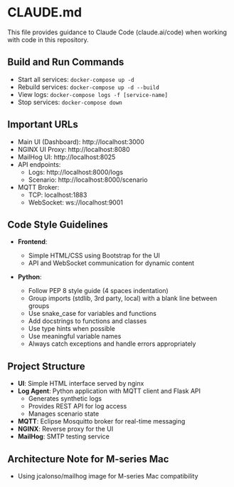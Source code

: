 # CLAUDE.md

This file provides guidance to Claude Code (claude.ai/code) when working with code in this repository.

## Build and Run Commands
- Start all services: `docker-compose up -d`
- Rebuild services: `docker-compose up -d --build`
- View logs: `docker-compose logs -f [service-name]`
- Stop services: `docker-compose down`

## Important URLs
- Main UI (Dashboard): http://localhost:3000
- NGINX UI Proxy: http://localhost:8080
- MailHog UI: http://localhost:8025 
- API endpoints:
  - Logs: http://localhost:8000/logs
  - Scenario: http://localhost:8000/scenario
- MQTT Broker:
  - TCP: localhost:1883
  - WebSocket: ws://localhost:9001

## Code Style Guidelines
- **Frontend**: 
  - Simple HTML/CSS using Bootstrap for the UI
  - API and WebSocket communication for dynamic content
  
- **Python**:
  - Follow PEP 8 style guide (4 spaces indentation)
  - Group imports (stdlib, 3rd party, local) with a blank line between groups
  - Use snake_case for variables and functions
  - Add docstrings to functions and classes
  - Use type hints when possible
  - Use meaningful variable names
  - Always catch exceptions and handle errors appropriately

## Project Structure
- **UI**: Simple HTML interface served by nginx
- **Log Agent**: Python application with MQTT client and Flask API
  - Generates synthetic logs
  - Provides REST API for log access
  - Manages scenario state
- **MQTT**: Eclipse Mosquitto broker for real-time messaging
- **NGINX**: Reverse proxy for the UI 
- **MailHog**: SMTP testing service

## Architecture Note for M-series Mac
- Using jcalonso/mailhog image for M-series Mac compatibility